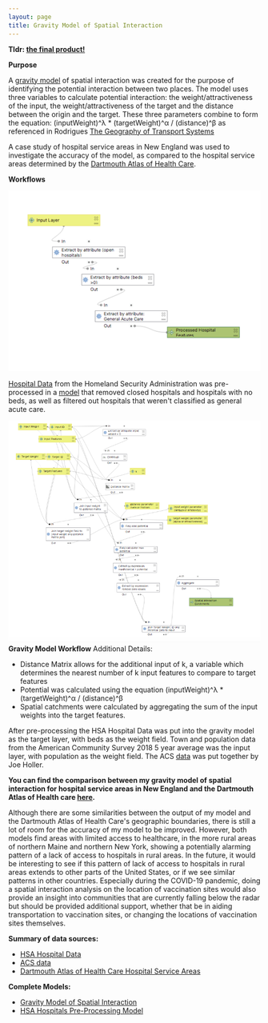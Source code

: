 ```yaml
---
layout: page
title: Gravity Model of Spatial Interaction
---
```


**Tldr: [the final product!](assets/index.html)**

**Purpose**

A [gravity model](assets/GravityModel.model3) of spatial interaction was created for the purpose of
identifying the potential interaction between two places. The model uses
three variables to calculate potential interaction: the weight/attractiveness
of the input, the weight/attractiveness of the target and the distance between
the origin and the target. These three parameters combine to form the
equation: (inputWeight)^λ * (targetWeight)^α / (distance)^β as referenced
in Rodrigues [The Geography of Transport Systems](https://transportgeography.org/contents/methods/spatial-interactions-gravity-model/)

A case study of hospital service areas in New England was used to
investigate the accuracy of the model, as compared to the hospital service areas
determined by the [Dartmouth Atlas of Health Care](https://www.dartmouthatlas.org/).

**Workflows**

![HSA Pre-Processing Model Workflow](assets/PreProcessModel.png)

[Hospital Data](https://hifld-geoplatform.opendata.arcgis.com/datasets/6ac5e325468c4cb9b905f1728d6fbf0f_0)
from the Homeland Security Administration was pre-processed in a [model](assets/HSAPreProcess.model3)
that removed closed hospitals and hospitals with no beds, as well as filtered out
hospitals that weren't classified as general acute care.

![Gravity Model Workflow](assets/GravityModel.png)
**Gravity Model Workflow**
Additional Details: 
* Distance Matrix allows for the additional input of k, a variable which determines the nearest number of k input features to compare to target features
* Potential was calculated using the equation (inputWeight)^λ * (targetWeight)^α / (distance)^β
* Spatial catchments were calculated by aggregating the sum of the input weights into the target features.

After pre-processing the HSA Hospital Data was put into the gravity model as the
target layer, with beds as the weight field. Town and population data from
the American Community Survey 2018 5 year average was the input layer, with
population as the weight field. The ACS [data](https://gis4dev.github.io/lessons/assets/netown.gpkg)
was put together by Joe Holler.

**You can find the comparison between my gravity model of spatial interaction for
hospital service areas in New England and the Dartmouth Atlas of Health care
[here](assets/index.html).**

Although there are some similarities between the output of my model and the
Dartmouth Atlas of Health Care's geographic boundaries, there is still a lot of
room for the accuracy of my model to be improved. However, both models find areas with limited access to healthcare, in the more rural areas of northern Maine and northern New York, showing a potentially alarming pattern of a lack of access to hospitals in rural areas. In the future, it would be interesting to see if this pattern of lack of access to hospitals in rural areas extends to other parts of the United States, or if we see similar patterns in other countries. Especially during the COVID-19 pandemic, doing a spatial interaction analysis on the location of vaccination sites would also provide an insight into communities that are currently falling below the radar but should be provided additional support, whether that be in aiding transportation to vaccination sites, or changing the locations of vaccination sites themselves. 

**Summary of data sources:**
* [HSA Hospital Data](https://hifld-geoplatform.opendata.arcgis.com/datasets/6ac5e325468c4cb9b905f1728d6fbf0f_0)
* [ACS data](https://gis4dev.github.io/lessons/assets/netown.gpkg)
* [Dartmouth Atlas of Health Care Hospital Service Areas](https://atlasdata.dartmouth.edu/downloads/supplemental#boundaries)

**Complete Models:**
* [Gravity Model of Spatial Interaction](assets/GravityModel.model3)
* [HSA Hospitals Pre-Processing Model](assets/HSAPreProcess.model3)
